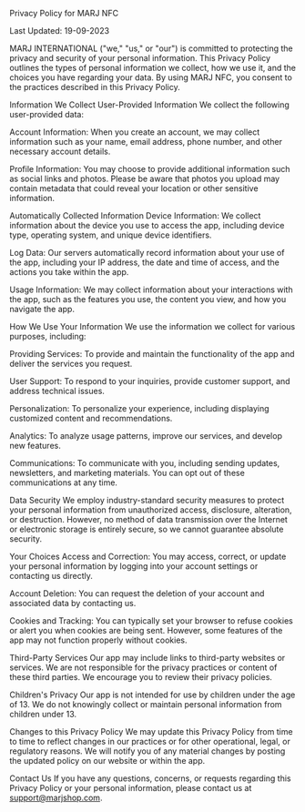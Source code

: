 Privacy Policy for MARJ NFC

Last Updated: 19-09-2023

MARJ INTERNATIONAL ("we," "us," or "our") is committed to protecting the privacy and security of your personal information. This Privacy Policy outlines the types of personal information we collect, how we use it, and the choices you have regarding your data. By using MARJ NFC, you consent to the practices described in this Privacy Policy.

Information We Collect
User-Provided Information
We collect the following user-provided data:

Account Information: When you create an account, we may collect information such as your name, email address, phone number, and other necessary account details.

Profile Information: You may choose to provide additional information such as social links and photos. Please be aware that photos you upload may contain metadata that could reveal your location or other sensitive information.

Automatically Collected Information
Device Information: We collect information about the device you use to access the app, including device type, operating system, and unique device identifiers.

Log Data: Our servers automatically record information about your use of the app, including your IP address, the date and time of access, and the actions you take within the app.

Usage Information: We may collect information about your interactions with the app, such as the features you use, the content you view, and how you navigate the app.

How We Use Your Information
We use the information we collect for various purposes, including:

Providing Services: To provide and maintain the functionality of the app and deliver the services you request.

User Support: To respond to your inquiries, provide customer support, and address technical issues.

Personalization: To personalize your experience, including displaying customized content and recommendations.

Analytics: To analyze usage patterns, improve our services, and develop new features.

Communications: To communicate with you, including sending updates, newsletters, and marketing materials. You can opt out of these communications at any time.

Data Security
We employ industry-standard security measures to protect your personal information from unauthorized access, disclosure, alteration, or destruction. However, no method of data transmission over the Internet or electronic storage is entirely secure, so we cannot guarantee absolute security.

Your Choices
Access and Correction: You may access, correct, or update your personal information by logging into your account settings or contacting us directly.

Account Deletion: You can request the deletion of your account and associated data by contacting us.

Cookies and Tracking: You can typically set your browser to refuse cookies or alert you when cookies are being sent. However, some features of the app may not function properly without cookies.

Third-Party Services
Our app may include links to third-party websites or services. We are not responsible for the privacy practices or content of these third parties. We encourage you to review their privacy policies.

Children's Privacy
Our app is not intended for use by children under the age of 13. We do not knowingly collect or maintain personal information from children under 13.

Changes to this Privacy Policy
We may update this Privacy Policy from time to time to reflect changes in our practices or for other operational, legal, or regulatory reasons. We will notify you of any material changes by posting the updated policy on our website or within the app.

Contact Us
If you have any questions, concerns, or requests regarding this Privacy Policy or your personal information, please contact us at support@marjshop.com.
